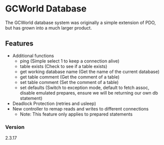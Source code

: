# GCWorld Database

The GCWorld database system was originally a simple extension of PDO, but has grown into a much larger product.

## Features

  - Additional functions
    - ping (Simple select 1 to keep a connection alive)
    - table exists (Check to see if a table exists)
    - get working database name (Get the name of the current database)
    - get table comment (Get the comment of a table)
    - set table comment (Set the comment of a table)
    - set defaults (Switch to exception mode, default to fetch assoc, disable emulated prepares, ensure we will be returning our own db statement)
  - Deadlock Protection (retries and usleep)
  - New controller to remap reads and writes to different connections
    - Note: This feature only applies to prepared statements


### Version
2.3.17

